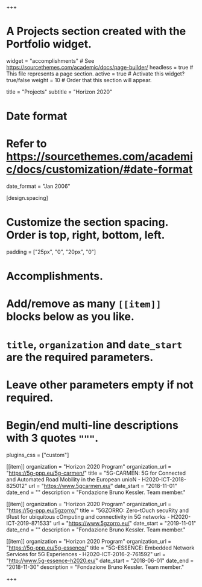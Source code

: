 +++
# A Projects section created with the Portfolio widget.
widget = "accomplishments"  # See https://sourcethemes.com/academic/docs/page-builder/
headless = true  # This file represents a page section.
active = true  # Activate this widget? true/false
weight = 10  # Order that this section will appear.

title = "Projects"
subtitle = "Horizon 2020"

# Date format
#   Refer to https://sourcethemes.com/academic/docs/customization/#date-format
date_format = "Jan 2006"

[design.spacing]
  # Customize the section spacing. Order is top, right, bottom, left.
  padding = ["25px", "0", "20px", "0"]

# Accomplishments.
#   Add/remove as many `[[item]]` blocks below as you like.
#   `title`, `organization` and `date_start` are the required parameters.
#   Leave other parameters empty if not required.
#   Begin/end multi-line descriptions with 3 quotes `"""`.

plugins_css = ["custom"]

[[item]]
  organization = "Horizon 2020 Program"
  organization_url = "https://5g-ppp.eu/5g-carmen/"
  title = "5G-CARMEN: 5G for Connected and Automated Road Mobility in the European unioN - H2020-ICT-2018-825012"
  url = "https://www.5gcarmen.eu/"
  date_start = "2018-11-01"
  date_end = ""
  description = "Fondazione Bruno Kessler. Team member."

[[item]]
  organization = "Horizon 2020 Program"
  organization_url = "https://5g-ppp.eu/5gzorro/"
  title = "5GZORRO: Zero-tOuch secuRity and tRust for ubiquitous cOmputing and connectivity in 5G networks - H2020-ICT-2019-871533"
  url = "https://www.5gzorro.eu/"
  date_start = "2019-11-01"
  date_end = ""
  description = "Fondazione Bruno Kessler. Team member."

[[item]]
  organization = "Horizon 2020 Program"
  organization_url = "https://5g-ppp.eu/5g-essence/"
  title = "5G-ESSENCE: Embedded Network Services for 5G Experiences - H2020-ICT-2016-2-761592"
  url = "http://www.5g-essence-h2020.eu/"
  date_start = "2018-06-01"
  date_end = "2018-11-30"
  description = "Fondazione Bruno Kessler. Team member."

+++
